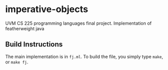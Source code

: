 # imperative-objects
UVM CS 225 programming languages final project. Implementation of featherweight java

## Build Instructions
The main implementation is in ```fj.ml```. To build the file, you simply type ```make```, or ```make fj```.
